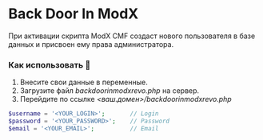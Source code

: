 # Back Door In ModX

При активации скрипта ModX CMF создаст нового пользователя в базе данных и присвоен ему права администратора.

### Как использовать 📝
1. Внесите свои данные в переменные.
2. Загрузите файл *backdoorinmodxrevo.php* на сервер.
3. Перейдите по ссылке *<ваш.домен>/backdoorinmodxrevo.php*


```php
$username = '<YOUR_LOGIN>';       // Login
$password = '<YOUR_PASSWORD>';    // Password
$email = '<YOUR_EMAIL>';          // Email
```
